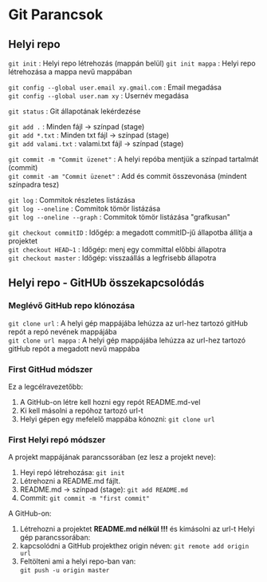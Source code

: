 # Git Parancsok

## Helyi repo
`git init` : Helyi repo létrehozás (mappán belül)
`git init mappa` : Helyi repo létrehozása a mappa nevű mappában


`git config --global user.email xy.gmail.com` : Email megadása  
`git config --global user.nam xy` : Usernév megadása  

`git status` : Git állapotának lekérdezése  

`git add .` : Minden fájl -> színpad (stage)   
`git add *.txt` : Minden txt fájl -> színpad (stage)  
`git add valami.txt` : valami.txt fájl -> színpad (stage)  

`git commit -m "Commit üzenet"` : A helyi repóba mentjük a színpad tartalmát (commit)  
`git commit -am "Commit üzenet"` : Add és commit összevonása (mindent színpadra tesz)  

`git log` : Commitok részletes listázása  
`git log --oneline` : Commitok tömör listázása  
`git log --oneline --graph` : Commitok tömör listázása  "grafkusan"  

`git checkout commitID` : Időgép: a megadott commitID-jű állapotba állítja a projektet  
`git checkout HEAD~1` : Időgép: menj egy committal előbbi állapotra  
`git checkout master` : Időgép: visszaállás a legfrisebb állapotra  

## Helyi repo - GitHUb összekapcsolódás

### Meglévő GitHub repo klónozása
`git clone url` : A helyi gép mappájába lehúzza az url-hez tartozó gitHub repót a repó nevének mappájába  
`git clone url mappa` : A helyi gép mappájába lehúzza az url-hez tartozó gitHub repót a megadott nevű mappába  

### First GitHud módszer
Ez a legcélravezetőbb:
1. A GitHub-on létre kell hozni egy repót README.md-vel
2. Ki kell másolni a repóhoz tartozó url-t
3. Helyi gépen egy mefelelő mappába kónozni:
`git clone url`

### First Helyi repó módszer
A projekt mappájának parancssorában (ez lesz a projekt neve):
1. Heyi repó létrehozása: 
`git init`
2. Létrehozni a README.md fájlt.
3. README.md -> színpad (stage): 
`git add README.md`
4. Commit: 
`git commit -m "first commit"`  

A GitHub-on:
1. Létrehozni a projektet **README.md nélkül !!!** és kimásolni az url-t
Helyi gép parancssorában:
2. kapcsolódni a GitHub projekthez origin néven:
`git remote add origin url`  
3. Feltölteni ami a helyi repo-ban van:  
`git push -u origin master`


